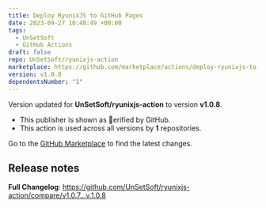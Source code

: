 ```yaml
---
title: Deploy RyunixJS to GitHub Pages
date: 2023-09-27 10:48:49 +00:00
tags:
  - UnSetSoft
  - GitHub Actions
draft: false
repo: UnSetSoft/ryunixjs-action
marketplace: https://github.com/marketplace/actions/deploy-ryunixjs-to-github-pages
version: v1.0.8
dependentsNumber: "1"
---
```



Version updated for **UnSetSoft/ryunixjs-action** to version **v1.0.8**.
- This publisher is shown as erified by GitHub.
- This action is used across all versions by **1** repositories.

Go to the [GitHub Marketplace](https://github.com/marketplace/actions/deploy-ryunixjs-to-github-pages) to find the latest changes.

## Release notes

**Full Changelog**: https://github.com/UnSetSoft/ryunixjs-action/compare/v1.0.7...v.1.0.8
